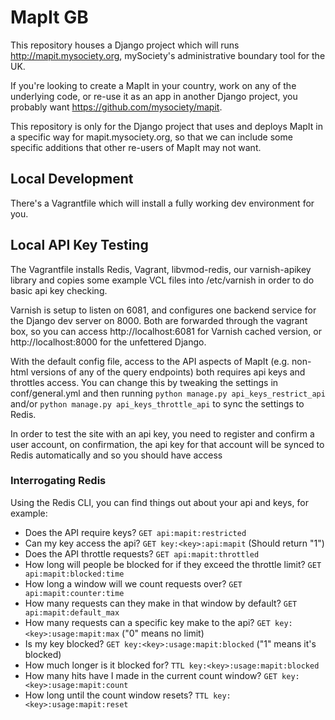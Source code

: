 MapIt GB
========

This repository houses a Django project which will runs
http://mapit.mysociety.org, mySociety's administrative boundary tool for the
UK.

If you're looking to create a MapIt in your country, work on any of the
underlying code, or re-use it as an app in another Django project, you
probably want https://github.com/mysociety/mapit.

This repository is only for the Django project that uses and deploys MapIt
in a specific way for mapit.mysociety.org, so that we can include some
specific additions that other re-users of MapIt may not want.

Local Development
-----------------
There's a Vagrantfile which will install a fully working dev environment for
you.

Local API Key Testing
---------------------
The Vagrantfile installs Redis, Vagrant, libvmod-redis, our varnish-apikey
library and copies some example VCL files into /etc/varnish in order to do
basic api key checking.

Varnish is setup to listen on 6081, and configures one backend service for the
Django dev server on 8000. Both are forwarded through the vagrant
box, so you can access http://localhost:6081 for Varnish cached version, or
http://localhost:8000 for the unfettered Django.

With the default config file, access to the API aspects of MapIt (e.g.
non-html versions of any of the query endpoints) both requires api keys and
throttles access. You can change this by tweaking the settings in
conf/general.yml and then running `python manage.py api_keys_restrict_api`
and/or `python manage.py api_keys_throttle_api` to sync the settings to Redis.

In order to test the site with an api key, you need to register and confirm a
user account, on confirmation, the api key for that account will be synced to
Redis automatically and so you should have access

### Interrogating Redis
Using the Redis CLI, you can find things out about your api and keys, for
example:

- Does the API require keys? `GET api:mapit:restricted`
- Can my key access the api? `GET key:<key>:api:mapit` (Should return "1")
- Does the API throttle requests? `GET api:mapit:throttled`
- How long will people be blocked for if they exceed the throttle limit? `GET api:mapit:blocked:time`
- How long a window will we count requests over? `GET api:mapit:counter:time`
- How many requests can they make in that window by default? `GET api:mapit:default_max`
- How many requests can a specific key make to the api? `GET key:<key>:usage:mapit:max` ("0" means no limit)
- Is my key blocked? `GET key:<key>:usage:mapit:blocked` ("1" means it's blocked)
- How much longer is it blocked for? `TTL key:<key>:usage:mapit:blocked`
- How many hits have I made in the current count window? `GET key:<key>:usage:mapit:count`
- How long until the count window resets? `TTL key:<key>:usage:mapit:reset`
